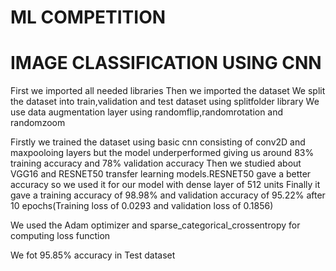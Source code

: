 # ML COMPETITION
# IMAGE CLASSIFICATION USING CNN

First we imported all needed libraries
Then we imported the dataset
We split the dataset into train,validation and test dataset using splitfolder library
We use data augmentation layer using randomflip,randomrotation and randomzoom

Firstly we trained the dataset using basic cnn consisting of conv2D and maxpooloing layers but the model underperformed giving us around 83% training accuracy and 78% validation accuracy
Then we studied about VGG16 and RESNET50 transfer learning models.RESNET50 gave a better accuracy so we used it for our model with dense layer of 512 units
Finally it gave a training accuracy of 98.98% and validation accuracy of 95.22% after 10 epochs(Training loss of 0.0293 and validation loss of 0.1856)

We used the Adam optimizer and sparse_categorical_crossentropy for computing loss function

We fot 95.85% accuracy in Test dataset
